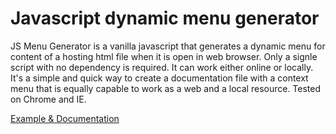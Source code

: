# Javascript dynamic menu generator

JS Menu Generator is a vanilla javascript that generates a dynamic menu for content of a hosting html file when it is open in web browser.
Only a signle script with no dependency is required.
It can work either online or locally. 
It's a simple and quick way to create a documentation file with a context menu that is equally capable to work as a web and a local resource.
Tested on Chrome and IE.

[Example & Documentation](https://sergeystoyan.github.io/menu_generator/)

